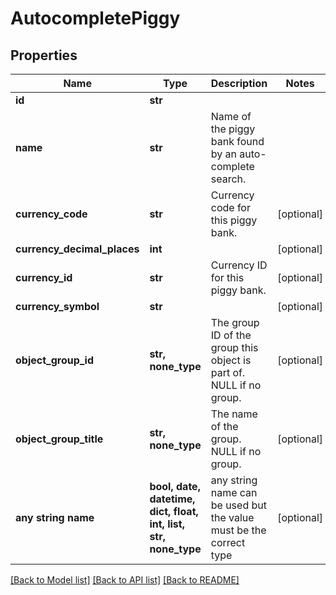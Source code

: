 # AutocompletePiggy


## Properties
Name | Type | Description | Notes
------------ | ------------- | ------------- | -------------
**id** | **str** |  | 
**name** | **str** | Name of the piggy bank found by an auto-complete search. | 
**currency_code** | **str** | Currency code for this piggy bank. | [optional] 
**currency_decimal_places** | **int** |  | [optional] 
**currency_id** | **str** | Currency ID for this piggy bank. | [optional] 
**currency_symbol** | **str** |  | [optional] 
**object_group_id** | **str, none_type** | The group ID of the group this object is part of. NULL if no group. | [optional] 
**object_group_title** | **str, none_type** | The name of the group. NULL if no group. | [optional] 
**any string name** | **bool, date, datetime, dict, float, int, list, str, none_type** | any string name can be used but the value must be the correct type | [optional]

[[Back to Model list]](../README.md#documentation-for-models) [[Back to API list]](../README.md#documentation-for-api-endpoints) [[Back to README]](../README.md)


